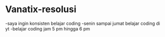 # Vanatix-resolusi
-saya ingin konsisten belajar coding
-senin sampai jumat belajar coding di yt
-belajar coding jam 5 pm hingga 6 pm
